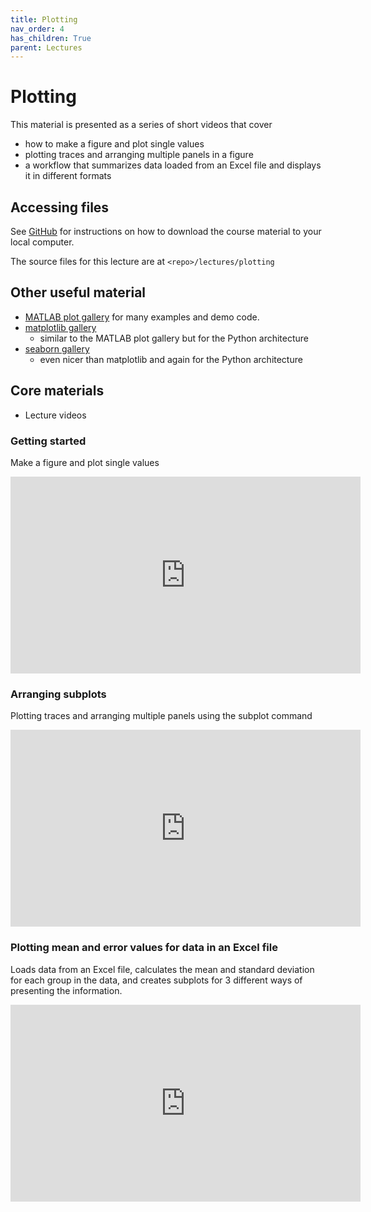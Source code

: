 ```yaml
---
title: Plotting
nav_order: 4
has_children: True
parent: Lectures
---
```


# Plotting

This material is presented as a series of short videos that cover
+ how to make a figure and plot single values
+ plotting traces and arranging multiple panels in a figure
+ a workflow that summarizes data loaded from an Excel file and displays it in different formats

## Accessing files

See [GitHub](../../GitHub/GitHub.html) for instructions on how to download the course material to your local computer.

The source files for this lecture are at `<repo>/lectures/plotting`

## Other useful material

+ [MATLAB plot gallery](https://www.mathworks.com/products/matlab/plot-gallery.html) for many examples and demo code.
+ [matplotlib gallery](https://matplotlib.org/stable/plot_types/index.html)
  + similar to the MATLAB plot gallery but for the Python architecture
+ [seaborn gallery](https://seaborn.pydata.org/examples/index.html)
  + even nicer than matplotlib and again for the Python architecture

## Core materials

+ Lecture videos

### Getting started

Make a figure and plot single values

<iframe width="560" height="315" src="https://uky.yuja.com/V/Video?v=2585936&node=9314868&a=1169229272&preload=false" frameborder="0" webkitallowfullscreen mozallowfullscreen allowfullscreen></iframe>

### Arranging subplots

Plotting traces and arranging multiple panels using the subplot command

<iframe width="560" height="315" src="https://uky.yuja.com/V/Video?v=2585972&node=9314928&a=1401258489&preload=false" frameborder="0" webkitallowfullscreen mozallowfullscreen allowfullscreen></iframe>

### Plotting mean and error values for data in an Excel file

Loads data from an Excel file, calculates the mean and standard deviation for each group in the data, and creates subplots for 3 different ways of presenting the information.

<iframe width="560" height="315" src="https://uky.yuja.com/V/Video?v=2586283&node=9315509&a=2140060526&preload=false" frameborder="0" webkitallowfullscreen mozallowfullscreen allowfullscreen></iframe>


